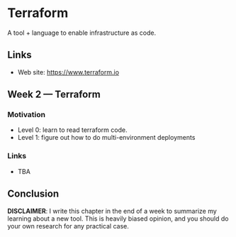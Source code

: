 # Terraform

A tool + language to enable infrastructure as code.

## Links

- Web site: https://www.terraform.io

## Week 2 — Terraform

### Motivation

- Level 0: learn to read terraform code.
- Level 1: figure out how to do multi-environment deployments

### Links

- TBA

## Conclusion

**DISCLAIMER**: I write this chapter in the end of a week to summarize my learning about a new tool. This is heavily biased
opinion, and you should do your own research for any practical case. 
